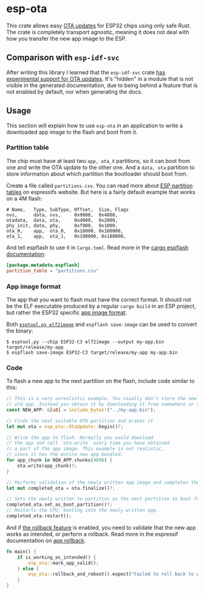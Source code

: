 # esp-ota

This crate allows easy [OTA updates] for ESP32 chips using only safe Rust. The crate is completely
transport agnostic, meaning it does not deal with how you transfer the new app image to the
ESP.

[OTA updates]: https://docs.espressif.com/projects/esp-idf/en/latest/esp32/api-reference/system/ota.html

## Comparison with `esp-idf-svc`

After writing this library I learned that the `esp-idf-svc` crate [has experimental support for
OTA updates]. It's "hidden" in a module that is not visible in the generated documentation,
due to being behind a feature that is not enabled by default, nor when generating the docs.

[has experimental support for OTA updates]: https://github.com/esp-rs/esp-idf-svc/blob/34dfee2a4f08692f415e965e4cd117034e6be56e/src/ota.rs

## Usage

This section will explain how to use `esp-ota` in an application to write a downloaded app image
to the flash and boot from it.

### Partition table

The chip must have at least two `app, ota_X` partitions, so it can boot from one
and write the OTA update to the other one. And a `data, ota` partition to store
information about which partition the bootloader should boot from.

Create a file called `partitions.csv`. You can read more about [ESP partition tables]
on espressifs website. But here is a fairly default example that works on a 4M flash:
```csv
# Name,   Type, SubType, Offset,  Size, Flags
nvs,      data, nvs,     0x9000,  0x4000,
otadata,  data, ota,     0xd000,  0x2000,
phy_init, data, phy,     0xf000,  0x1000,
ota_0,    app,  ota_0,   0x10000, 0x180000,
ota_1,    app,  ota_1,   0x190000, 0x180000,
```

And tell espflash to use it in `Cargo.toml`. Read more in the [cargo espflash documentation]:
```toml
[package.metadata.espflash]
partition_table = "partitions.csv"
```

[cargo espflash documentation]: https://github.com/esp-rs/espflash/blob/master/cargo-espflash/README.md#package-metadata
[ESP partition tables]: https://docs.espressif.com/projects/esp-idf/en/latest/esp32/api-guides/partition-tables.html

### App image format

The app that you want to flash must have the correct format. It should not be the ELF executable
produced by a regular `cargo build` in an ESP project, but rather the ESP32 specific
[app image format].

Both [`esptool.py elf2image`] and `espflash save-image` can be used to convert the binary:
```
$ esptool.py --chip ESP32-C3 elf2image --output my-app.bin target/release/my-app
$ espflash save-image ESP32-C3 target/release/my-app my-app.bin
```

[app image format]: https://docs.espressif.com/projects/esp-idf/en/latest/esp32/api-reference/system/app_image_format.html
[`esptool.py elf2image`]: https://docs.espressif.com/projects/esptool/en/latest/esp32/esptool/basic-commands.html#convert-elf-to-binary-elf2image

### Code

To flash a new app to the next partition on the flash, include code similar to this:

```rust
// This is a very unrealistic example. You usually don't store the new app in the
// old app. Instead you obtain it by downloading it from somewhere or similar.
const NEW_APP: &[u8] = include_bytes!("../my-app.bin");

// Finds the next suitable OTA partition and erases it
let mut ota = esp_ota::OtaUpdate::begin()?;

// Write the app to flash. Normally you would download
// the app and call `ota.write` every time you have obtained
// a part of the app image. This example is not realistic,
// since it has the entire new app bundled.
for app_chunk in NEW_APP.chunks(4096) {
    ota.write(app_chunk)?;
}

// Performs validation of the newly written app image and completes the OTA update.
let mut completed_ota = ota.finalize()?;

// Sets the newly written to partition as the next partition to boot from.
completed_ota.set_as_boot_partition()?;
// Restarts the CPU, booting into the newly written app.
completed_ota.restart();
```

And if [the rollback feature] is enabled, you need to validate that the new app works as intended,
or perform a rollback. Read more in the espressif documentation on [app rollback].

[the rollback feature]: https://docs.espressif.com/projects/esp-idf/en/latest/esp32/api-reference/kconfig.html#config-bootloader-app-rollback-enable
[app rollback]: https://docs.espressif.com/projects/esp-idf/en/latest/esp32/api-reference/system/ota.html#app-rollback

```rust
fn main() {
    if is_working_as_intended() {
        esp_ota::mark_app_valid();
    } else {
        esp_ota::rollback_and_reboot().expect("Failed to roll back to working app");
    }
}
```
